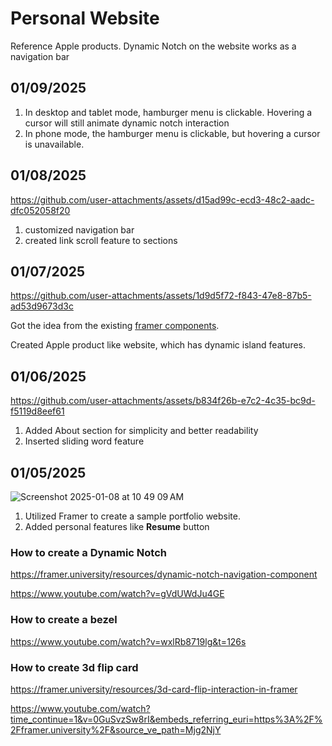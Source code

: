 # Personal Website

Reference Apple products. Dynamic Notch on the website works as a navigation bar

## 01/09/2025
1. In desktop and tablet mode, hamburger menu is clickable. Hovering a cursor will still animate dynamic notch interaction
3. In phone mode, the hamburger menu is clickable, but hovering a cursor is unavailable.

## 01/08/2025
https://github.com/user-attachments/assets/d15ad99c-ecd3-48c2-aadc-dfc052058f20

1. customized navigation bar
2. created link scroll feature to sections

## 01/07/2025
https://github.com/user-attachments/assets/1d9d5f72-f843-47e8-87b5-ad53d9673d3c

Got the idea from the existing [framer components](https://framer.university/resources/dynamic-notch-navigation-component).

Created Apple product like website, which has dynamic island features.

## 01/06/2025
https://github.com/user-attachments/assets/b834f26b-e7c2-4c35-bc9d-f5119d8eef61
1. Added About section for simplicity and better readability
2. Inserted sliding word feature

## 01/05/2025
![Screenshot 2025-01-08 at 10 49 09 AM](https://github.com/user-attachments/assets/e8656b46-6273-491e-83b8-174d3e89b75e)

1. Utilized Framer to create a sample portfolio website. 
2. Added personal features like **Resume** button

### How to create a Dynamic Notch
https://framer.university/resources/dynamic-notch-navigation-component

https://www.youtube.com/watch?v=gVdUWdJu4GE

### How to create a bezel
https://www.youtube.com/watch?v=wxlRb8719lg&t=126s

### How to create 3d flip card
https://framer.university/resources/3d-card-flip-interaction-in-framer

https://www.youtube.com/watch?time_continue=1&v=0GuSvzSw8rI&embeds_referring_euri=https%3A%2F%2Fframer.university%2F&source_ve_path=Mjg2NjY
